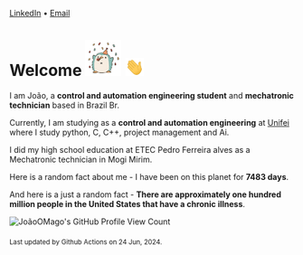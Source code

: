 [LinkedIn](https://www.linkedin.com/in/joão-pedro-gozzoli-b95641301/) &bull;
[Email](joaopedrogozzoli@gmail.com)

# Welcome <img src="happy.gif" height="64px" /> <img src="wave.gif" height="32px" />

I am João, a  **control and automation engineering student** and **mechatronic technician** based in Brazil Br.

Currently, I am studying as a **control and automation engineering** at [Unifei](https://unifei.edu.br) where I study python, C, C++, project management and Ai.

I did my high school education at ETEC Pedro Ferreira alves as a Mechatronic technician in Mogi Mirim.

Here is a random fact about me - I have been on this planet for **7483 days**.

And here is a just a random fact -  **There are approximately one hundred million people in the United States that have a chronic illness**.

![JoãoOMago's GitHub Profile View Count](https://komarev.com/ghpvc/?username=JoaoOMago)

<sub>Last updated by Github Actions on 24 Jun, 2024.</sub>
